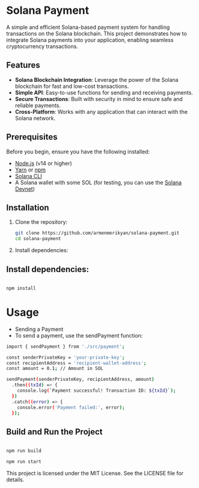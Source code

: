 # Solana Payment

A simple and efficient Solana-based payment system for handling transactions on the Solana blockchain. This project demonstrates how to integrate Solana payments into your application, enabling seamless cryptocurrency transactions.

## Features

- **Solana Blockchain Integration**: Leverage the power of the Solana blockchain for fast and low-cost transactions.
- **Simple API**: Easy-to-use functions for sending and receiving payments.
- **Secure Transactions**: Built with security in mind to ensure safe and reliable payments.
- **Cross-Platform**: Works with any application that can interact with the Solana network.

## Prerequisites

Before you begin, ensure you have the following installed:

- [Node.js](https://nodejs.org/) (v14 or higher)
- [Yarn](https://yarnpkg.com/) or [npm](https://www.npmjs.com/)
- [Solana CLI](https://docs.solana.com/cli/install-solana-cli-tools)
- A Solana wallet with some SOL (for testing, you can use the [Solana Devnet](https://docs.solana.com/clusters#devnet))

## Installation

1. Clone the repository:

   ```bash
   git clone https://github.com/armenmerikyan/solana-payment.git
   cd solana-payment
   ```

2. Install dependencies:

## Install dependencies:

```bash

npm install

```


# Usage

- Sending a Payment
- To send a payment, use the sendPayment function:

```bash
import { sendPayment } from './src/payment';

const senderPrivateKey = 'your-private-key';
const recipientAddress = 'recipient-wallet-address';
const amount = 0.1; // Amount in SOL

sendPayment(senderPrivateKey, recipientAddress, amount)
  .then((txId) => {
    console.log(`Payment successful! Transaction ID: ${txId}`);
  })
  .catch((error) => {
    console.error('Payment failed:', error);
  });

```

##  Build and Run the Project
   
```bash 

npm run build

npm run start

```

This project is licensed under the MIT License. See the LICENSE file for details. 
